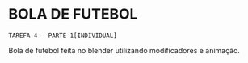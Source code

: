 # BOLA DE FUTEBOL
`TAREFA 4 - PARTE 1[INDIVIDUAL]`

Bola de futebol feita no blender utilizando modificadores e animação.
